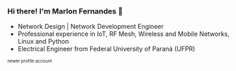 ### Hi there! I'm Marlon Fernandes 👋

<!--
**marlonffernandes/marlonffernandes** is a ✨ _special_ ✨ repository because its `README.md` (this file) appears on your GitHub profile.

Here are some ideas to get you started:

- 🔭 I’m currently working on ...
- 🌱 I’m currently learning ...
- 👯 I’m looking to collaborate on ...
- 🤔 I’m looking for help with ...
- 💬 Ask me about ...
- 📫 How to reach me: ...
- 😄 Pronouns: ...
- ⚡ Fun fact: ...
-->

- Network Design | Network Development Engineer
- Professional experience in IoT, RF Mesh, Wireless and Mobile Networks, Linux and Python
- Electrical Engineer from Federal University of Paraná (UFPR)



<sub><sup>newer profile account</sup></sub>

